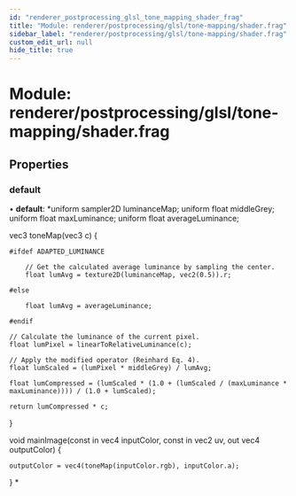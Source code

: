 ```yaml
---
id: "renderer_postprocessing_glsl_tone_mapping_shader_frag"
title: "Module: renderer/postprocessing/glsl/tone-mapping/shader.frag"
sidebar_label: "renderer/postprocessing/glsl/tone-mapping/shader.frag"
custom_edit_url: null
hide_title: true
---
```


# Module: renderer/postprocessing/glsl/tone-mapping/shader.frag

## Properties

### default

• **default**: *uniform sampler2D luminanceMap;
uniform float middleGrey;
uniform float maxLuminance;
uniform float averageLuminance;

vec3 toneMap(vec3 c) {

	#ifdef ADAPTED_LUMINANCE

		// Get the calculated average luminance by sampling the center.
		float lumAvg = texture2D(luminanceMap, vec2(0.5)).r;

	#else

		float lumAvg = averageLuminance;

	#endif

	// Calculate the luminance of the current pixel.
	float lumPixel = linearToRelativeLuminance(c);

	// Apply the modified operator (Reinhard Eq. 4).
	float lumScaled = (lumPixel * middleGrey) / lumAvg;

	float lumCompressed = (lumScaled * (1.0 + (lumScaled / (maxLuminance * maxLuminance)))) / (1.0 + lumScaled);

	return lumCompressed * c;

}

void mainImage(const in vec4 inputColor, const in vec2 uv, out vec4 outputColor) {

	outputColor = vec4(toneMap(inputColor.rgb), inputColor.a);

}
*
